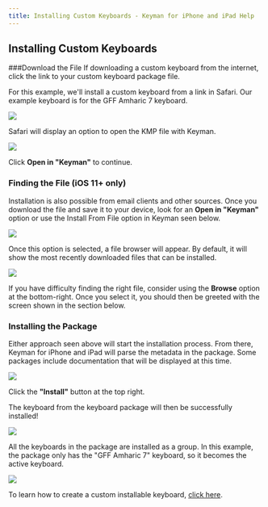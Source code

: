 ```yaml
---
title: Installing Custom Keyboards - Keyman for iPhone and iPad Help
---
```


## Installing Custom Keyboards

###Download the File
If downloading a custom keyboard from the internet, click the link to your custom keyboard package file.

For this example, we'll install a custom keyboard from a link in Safari.  Our example keyboard is for the GFF Amharic 7 keyboard.

![](../ios_images/dist-url-screen-i.png)

Safari will display an option to open the KMP file with Keyman.

![](../ios_images/dist-kmp-open-i.png)

Click **Open in "Keyman"** to continue.

### Finding the File (iOS 11+ only)
Installation is also possible from email clients and other sources.
Once you download the file and save it to your device, look for an
**Open in "Keyman"** option or use the
Install From File option in Keyman seen below.

![](../ios_images/add-keyboard-i2.png)

Once this option is selected, a file browser will appear.  By default, it will show the most
  recently downloaded files that can be installed.

![](../ios_images/add-keyboard-file-i.png)

If you have difficulty finding the right file, consider using the **Browse**
option at the bottom-right.  Once you select it, you should then be greeted with the screen shown in
the section below.

### Installing the Package
Either approach seen above will start the installation process.  From there, Keyman
for iPhone and iPad will parse the metadata in the package. Some packages include
documentation that will be displayed at this time.

![](../ios_images/dist-welcome-i.png)

Click the **"Install"** button at the top right.

The keyboard from the keyboard package will then be successfully installed!

![](../ios_images/dist-kmp-success-i.png)

All the keyboards in the package are installed as a group. In this example, the package only has the "GFF Amharic 7"
keyboard, so it becomes the active keyboard.

![](../ios_images/dist-install1-i.png)

To learn how to create a custom installable keyboard, [click here](http://help.keyman.com/developer/current-version/guides/distribute/).
